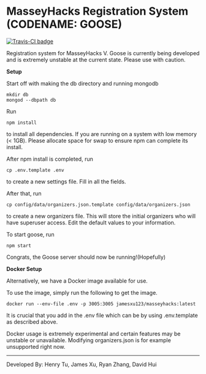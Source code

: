 # MasseyHacks Registration System (CODENAME: GOOSE)

[![Travis-CI badge](https://travis-ci.org/MasseyHacks/MasseyHacks-V-Registration.svg?branch=master)](https://travis-ci.com)

Registration system for MasseyHacks V. Goose is currently being developed and is extremely unstable at the current state. Please use with caution.

**Setup**

Start off with making the db directory and running mongodb

```
mkdir db
mongod --dbpath db
```

Run

```
npm install
```

to install all dependencies. If you are running on a system with low memory (< 1GB). Please allocate space for swap to ensure npm can complete its install.

After npm install is completed, run

```
cp .env.template .env
```

to create a new settings file. Fill in all the fields. 

After that, run 

```
cp config/data/organizers.json.template config/data/organizers.json
```

to create a new organizers file. This will store the initial organizers who will have superuser access. Edit the default values to your information.

To start goose, run

```
npm start
```

Congrats, the Goose server should now be running!(Hopefully)

**Docker Setup**

Alternatively, we have a Docker image available for use.

To use the image, simply run the following to get the image.

```
docker run --env-file .env -p 3005:3005 jamesxu123/masseyhacks:latest
```

It is crucial that you add in the .env file which can be by using .env.template as described above.

Docker usage is extremely experimental and certain features may be unstable or unavailable. Modifying organizers.json is for example unsupported right now.
___
Developed By: Henry Tu, James Xu, Ryan Zhang, David Hui
